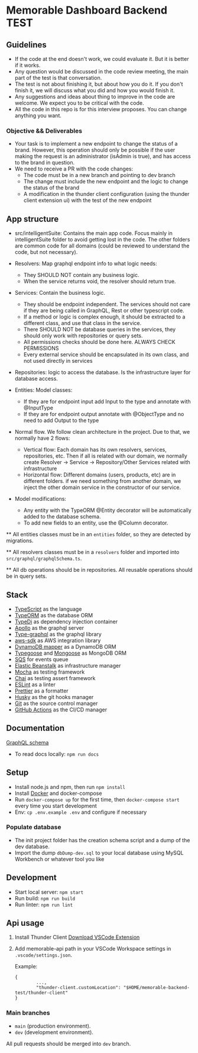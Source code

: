 # Memorable Dashboard Backend TEST

## Guidelines

- If the code at the end doesn't work, we could evaluate it. But it is better if it works.
- Any question would be discussed in the code review meeting, the main part of the test is that conversation.
- The test is not about finishing it, but about how you do it. If you don't finish it, we will discuss what you did and how you would finish it.
- Any suggestions and ideas about thing to improve in the code are welcome. We expect you to be critical with the code.
- All the code in this repo is for this interview proposes. You can change anything you want.

### Objective && Deliverables
- Your task is to implement a new endpoint to change the status of a brand. However, this operation should only be possible if the user making the request is an administrator (isAdmin is true), and has access to the brand in question.
- We need to receive a PR with the code changes:
    - The code must be in a new branch and pointing to dev branch
    - The change must include the new endpoint and the logic to change the status of the brand
    - A modification in the thunder client configuration (using the thunder client extension ui) with the test of the new endpoint

## App structure

-   src/intelligentSuite: Contains the main app code. Focus mainly in intelligentSuite folder to avoid getting lost in the code. The other folders are common code for all domains (could be reviewed to understand the code, but not necessary).
-   Resolvers: Map graphql endpoint info to what logic needs:
    - They SHOULD NOT contain any business logic.
    - When the service returns void, the resolver should return true.
-   Services: Contain the business logic.
    - They should be endpoint independent. The services should not care if they are being called in GraphQL, Rest or other typescript code.
    - If a method or logic is complex enough, it should be extracted to a different class, and use that class in the service.
    - There SHOULD NOT be database queries in the services, they should only work with repositories or query sets.
    - All permissions checks should be done here. ALWAYS CHECK PERMISSIONS
    - Every external service should be encapsulated in its own class, and not used directly in services
-   Repositories: logic to access the database. Is the infrastructure layer for database access.
-   Entities: Model classes:
    - If they are for endpoint input add Input to the type and annotate with @InputType
    - If they are for endpoint output annotate with @ObjectType and no need to add Output to the type

-   Normal flow. We follow clean architecture in the project. Due to that, we normally have 2 flows:
    - Vertical flow: Each domain has its own resolvers, services, repositories, etc. Then if all is related with our domain, we normally create Resolver -> Service -> Repository/Other Services related with infrastructure
    - Horizontal flow: Different domains (users, products, etc) are in different folders. if we need something from another domain, we inject the other domain service in the constructor of our service.

-   Model modifications:
    - Any entity with the TypeORM @Entity decorator will be automatically added to the database schema.
    - To add new fields to an entity, use the @Column decorator.

\*\* All entities classes must be in an `entities` folder, so they are detected by migrations.

\*\* All resolvers classes must be in a `resolvers` folder and imported into `src/graphql/graphqlSchema.ts`.

\*\* All db operations should be in repositories. All reusable operations should be in query sets.

## Stack

-   [TypeScript](https://www.typescriptlang.org) as the language
-   [TypeORM](https://typeorm.io/#/) as the database ORM
-   [TypeDi](https://github.com/typestack/typedi) as dependency injection container
-   [Apollo](https://www.apollographql.com/docs/) as the graphql server
-   [Type-graphql](https://typegraphql.com/) as the graphql library
-   [aws-sdk](https://docs.aws.amazon.com/sdk-for-javascript/v3/developer-guide/getting-started-nodejs.html) as AWS integration library
-   [DynamoDB mapper](https://www.npmjs.com/package/@aws/dynamodb-data-mapper-annotations) as a DynamoDB ORM
-   [Typegoose](https://typegoose.github.io/typegoose/docs/guides/quick-start-guide) and [Mongoose](https://mongoosejs.com/) as MongoDB ORM
-   [SQS](https://github.com/getlift/lift/blob/master/docs/queue.md) for events queue
-   [Elastic Beanstalk](https://aws.amazon.com/elasticbeanstalk/) as infrastructure manager
-   [Mocha](https://mochajs.org/) as testing framework
-   [Chai](https://www.chaijs.com/) as testing assert framework
-   [ESLint](https://eslint.org) as a linter
-   [Prettier](https://prettier.io) as a formatter
-   [Husky](https://typicode.github.io/husky) as the git hooks manager
-   [Git](https://git-scm.com) as the source control manager
-   [GitHub Actions](https://github.com/features/actions) as the CI/CD manager

## Documentation

[GraphQL schema](schema.gql)

-   To read docs locally: `npm run docs`

## Setup

-   Install node.js and npm, then run `npm install`
-   Install [Docker](https://docs.docker.com/engine/install/) and docker-compose
-   Run `docker-compose up` for the first time, then `docker-compose start` every time you start development
-   Env: `cp .env.example .env` and configure if necessary

### Populate database

-   The init project folder has the creation schema script and a dump of the dev database.
-   Import the dump `dbDump-dev.sql` to your local database using MySQL Workbench or whatever tool you like

## Development

-   Start local server: `npm start`
-   Run build: `npm run build`
-   Run linter: `npm run lint`

## Api usage
1. Install Thunder Client
   [Download VSCode Extension](https://marketplace.visualstudio.com/items?itemName=rangav.vscode-thunder-client)
1. Add memorable-api path in your VSCode Workspace settings in `.vscode/settings.json`.

   Example:

   ```
   {
           ...,
           "thunder-client.customLocation": "$HOME/memorable-backend-test/thunder-client"
   }
   ```


### Main branches

-   `main` (production environment).
-   `dev` (development environment).

All pull requests should be merged into `dev` branch.

